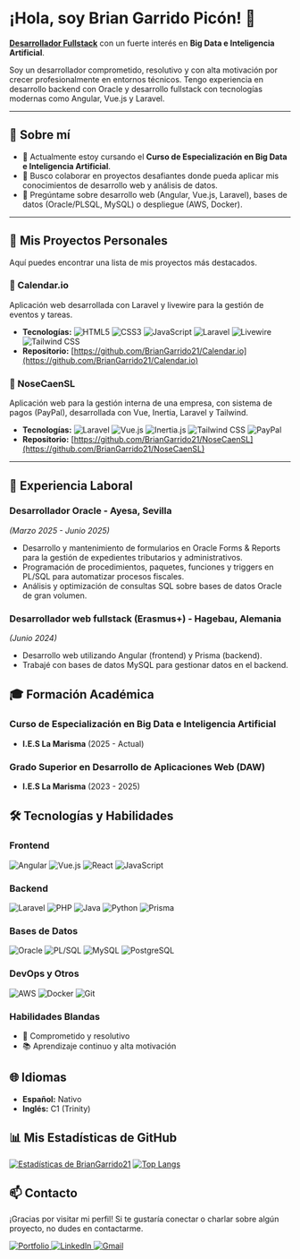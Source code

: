 # ¡Hola, soy Brian Garrido Picón! 👋

[**Desarrollador Fullstack**][portfolio] con un fuerte interés en **Big Data e Inteligencia Artificial**.

Soy un desarrollador comprometido, resolutivo y con alta motivación por crecer profesionalmente en entornos técnicos. Tengo experiencia en desarrollo backend con Oracle y desarrollo fullstack con tecnologías modernas como Angular, Vue.js y Laravel.

[portfolio]: https://briangarridopicon.com/portfolio

---

## 🔭 Sobre mí

-   🌱 Actualmente estoy cursando el **Curso de Especialización en Big Data e Inteligencia Artificial**.
-   👯 Busco colaborar en proyectos desafiantes donde pueda aplicar mis conocimientos de desarrollo web y análisis de datos.
-   💬 Pregúntame sobre desarrollo web (Angular, Vue.js, Laravel), bases de datos (Oracle/PLSQL, MySQL) o despliegue (AWS, Docker).

---

## 🚀 Mis Proyectos Personales

Aquí puedes encontrar una lista de mis proyectos más destacados.

### 📌 Calendar.io
Aplicación web desarrollada con Laravel y livewire para la gestión de eventos y tareas.

- **Tecnologías:** ![HTML5](https://img.shields.io/badge/HTML5-E34F26?style=for-the-badge&logo=html5&logoColor=white)
  ![CSS3](https://img.shields.io/badge/CSS3-1572B6?style=for-the-badge&logo=css3&logoColor=white)
  ![JavaScript](https://img.shields.io/badge/JavaScript-F7DF1E?style=for-the-badge&logo=javascript&logoColor=black)
  ![Laravel](https://img.shields.io/badge/Laravel-FF2D20?style=for-the-badge&logo=laravel&logoColor=white)
  ![Livewire](https://img.shields.io/badge/Livewire-4F549A?style=for-the-badge&logo=livewire&logoColor=white)
  ![Tailwind CSS](https://img.shields.io/badge/Tailwind_CSS-06B6D4?style=for-the-badge&logo=tailwindcss&logoColor=white)
- **Repositorio:** [https://github.com/BrianGarrido21/Calendar.io](https://github.com/BrianGarrido21/Calendar.io)

### 📌 NoseCaenSL
Aplicación web para la gestión interna de una empresa, con sistema de pagos (PayPal), desarrollada con Vue, Inertia, Laravel y Tailwind.

- **Tecnologías:** ![Laravel](https://img.shields.io/badge/Laravel-FF2D20?style=for-the-badge&logo=laravel&logoColor=white)
  ![Vue.js](https://img.shields.io/badge/Vue.js-35495E?style=for-the-badge&logo=vuedotjs&logoColor=4FC08D)
  ![Inertia.js](https://img.shields.io/badge/Inertia.js-9553E9?style=for-the-badge&logo=inertia&logoColor=white)
  ![Tailwind CSS](https://img.shields.io/badge/Tailwind_CSS-06B6D4?style=for-the-badge&logo=tailwindcss&logoColor=white)
  ![PayPal](https://img.shields.io/badge/PayPal-00457C?style=for-the-badge&logo=paypal&logoColor=white)
- **Repositorio:** [https://github.com/BrianGarrido21/NoseCaenSL](https://github.com/BrianGarrido21/NoseCaenSL)

---


## 💼 Experiencia Laboral

### Desarrollador Oracle - Ayesa, Sevilla
*(Marzo 2025 - Junio 2025)*

-   Desarrollo y mantenimiento de formularios en Oracle Forms & Reports para la gestión de expedientes tributarios y administrativos.
-   Programación de procedimientos, paquetes, funciones y triggers en PL/SQL para automatizar procesos fiscales.
-   Análisis y optimización de consultas SQL sobre bases de datos Oracle de gran volumen.

### Desarrollador web fullstack (Erasmus+) - Hagebau, Alemania
*(Junio 2024)*

-   Desarrollo web utilizando Angular (frontend) y Prisma (backend).
-   Trabajé con bases de datos MySQL para gestionar datos en el backend.

## 🎓 Formación Académica

### Curso de Especialización en Big Data e Inteligencia Artificial
-   **I.E.S La Marisma** (2025 - Actual)

### Grado Superior en Desarrollo de Aplicaciones Web (DAW)
-   **I.E.S La Marisma** (2023 - 2025)

## 🛠️ Tecnologías y Habilidades

### Frontend
![Angular](https://img.shields.io/badge/Angular-DD0031?style=for-the-badge&logo=angular&logoColor=white)
![Vue.js](https://img.shields.io/badge/Vue.js-35495E?style=for-the-badge&logo=vuedotjs&logoColor=4FC08D)
![React](https://img.shields.io/badge/React-20232A?style=for-the-badge&logo=react&logoColor=61DAFB)
![JavaScript](https://img.shields.io/badge/JavaScript-F7DF1E?style=for-the-badge&logo=javascript&logoColor=black)

### Backend
![Laravel](https://img.shields.io/badge/Laravel-FF2D20?style=for-the-badge&logo=laravel&logoColor=white)
![PHP](https://img.shields.io/badge/PHP-777BB4?style=for-the-badge&logo=php&logoColor=white)
![Java](https://img.shields.io/badge/Java-ED8B00?style=for-the-badge&logo=openjdk&logoColor=white)
![Python](https://img.shields.io/badge/Python-3776AB?style=for-the-badge&logo=python&logoColor=white)
![Prisma](https://img.shields.io/badge/Prisma-2D3748?style=for-the-badge&logo=prisma&logoColor=white)

### Bases de Datos
![Oracle](https://img.shields.io/badge/Oracle-F80000?style=for-the-badge&logo=oracle&logoColor=white)
![PL/SQL](https://img.shields.io/badge/PL/SQL-F80000?style=for-the-badge&logo=oracle&logoColor=white)
![MySQL](https://img.shields.io/badge/MySQL-005C84?style=for-the-badge&logo=mysql&logoColor=white)
![PostgreSQL](https://img.shields.io/badge/PostgreSQL-316192?style=for-the-badge&logo=postgresql&logoColor=white)

### DevOps y Otros
![AWS](https://img.shields.io/badge/AWS-232F3E?style=for-the-badge&logo=amazon-aws&logoColor=white)
![Docker](https://img.shields.io/badge/Docker-2496ED?style=for-the-badge&logo=docker&logoColor=white)
![Git](https://img.shields.io/badge/Git-F05032?style=for-the-badge&logo=git&logoColor=white)

### Habilidades Blandas
-   🚀 Comprometido y resolutivo
-   📚 Aprendizaje continuo y alta motivación

  
## 🌐 Idiomas

-   **Español:** Nativo
-   **Inglés:** C1 (Trinity)

## 📊 Mis Estadísticas de GitHub

[![Estadísticas de BrianGarrido21](https://github-readme-stats.vercel.app/api?username=BrianGarrido21&show_icons=true&theme=radical&count_private=true)](https://github.com/BrianGarrido21)
[![Top Langs](https://github-readme-stats.vercel.app/api/top-langs/?username=BrianGarrido21&hide_progress=true&layout=compact&theme=radical)](https://github.com/BrianGarrido21)

## 📫 Contacto

¡Gracias por visitar mi perfil! Si te gustaría conectar o charlar sobre algún proyecto, no dudes en contactarme.

<p align="left">
  <a href="https://briangarridopicon.com/portfolio" target="_blank">
    <img src="https://img.shields.io/badge/Portfolio-000000?style=for-the-badge&logo=About.me&logoColor=white" alt="Portfolio"/>
  </a>
  <a href="https://www.linkedin.com/in/brian-garrido-picón-6a0b65217/" target="_blank">
    <img src="https://img.shields.io/badge/LinkedIn-0077B5?style=for-the-badge&logo=linkedin&logoColor=white" alt="LinkedIn"/>
  </a>
  <a href="mailto:hola@briangarridopicon.com">
    <img src="https://img.shields.io/badge/Email-D14836?style=for-the-badge&logo=gmail&logoColor=white" alt="Gmail"/>
  </a>
</p>
